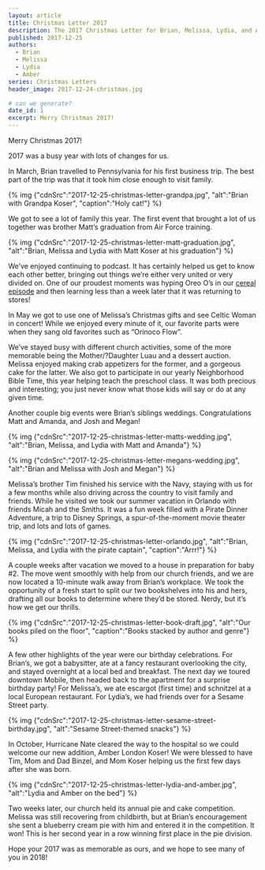 ```yaml
---
layout: article
title: Christmas Letter 2017
description: The 2017 Christmas Letter for Brian, Melissa, Lydia, and Amber Koser
published: 2017-12-25
authors:
  - Brian
  - Melissa
  - Lydia
  - Amber
series: Christmas Letters
header_image: 2017-12-24-christmas.jpg

# can we generate?
date_id: 1
excerpt: Merry Christ­mas 2017!
---
```

Merry Christmas 2017!

2017 was a busy year with lots of changes for us.

In March, Brian travelled to Pennsylvania for his first business trip. The best part of the trip was that it took him close enough to visit family.

{% img {"cdnSrc":"2017-12-25-christmas-letter-grandpa.jpg", "alt":"Brian with Grandpa Koser", "caption":"Holy cat!"} %}

We got to see a lot of family this year. The first event that brought a lot of us together was brother Matt’s graduation from Air Force training.

{% img {"cdnSrc":"2017-12-25-christmas-letter-matt-graduation.jpg", "alt":"Brian, Melissa and Lydia with Matt Koser at his graduation"} %}

We’ve enjoyed continuing to podcast. It has certainly helped us get to know each other better, bringing out things we’re either very united or very divided on. One of our proudest moments was hyping Oreo O’s in our [cereal episode](http://tto.koser.us/episodes/046-breakfast-cereals/) and then learning less than a week later that it was returning to stores!

In May we got to use one of Melissa’s Christmas gifts and see Celtic Woman in concert! While we enjoyed every minute of it, our favorite parts were when they sang old favorites such as “Orinoco Flow”.

We’ve stayed busy with different church activities, some of the more memorable being the Mother/?Daughter Luau and a dessert auction. Melissa enjoyed making crab appetizers for the former, and a gorgeous cake for the latter. We also got to participate in our yearly Neighborhood Bible Time, this year helping teach the preschool class. It was both precious and interesting; you just never know what those kids will say or do at any given time.

Another couple big events were Brian’s siblings weddings. Congratulations Matt and Amanda, and Josh and Megan!

{% img {"cdnSrc":"2017-12-25-christmas-letter-matts-wedding.jpg", "alt":"Brian, Melissa, and Lydia with Matt and Amanda"} %}

{% img {"cdnSrc":"2017-12-25-christmas-letter-megans-wedding.jpg", "alt":"Brian and Melissa with Josh and Megan"} %}

Melissa’s brother Tim finished his service with the Navy, staying with us for a few months while also driving across the country to visit family and friends. While he visited we took our summer vacation in Orlando with friends Micah and the Smiths. It was a fun week filled with a Pirate Dinner Adventure, a trip to Disney Springs, a spur-of-the-moment movie theater trip, and lots and lots of games.

{% img {"cdnSrc":"2017-12-25-christmas-letter-orlando.jpg", "alt":"Brian, Melissa, and Lydia with the pirate captain", "caption":"Arrr!"} %}

A couple weeks after vacation we moved to a house in preparation for baby #2. The move went smoothly with help from our church friends, and we are now located a 10-minute walk away from Brian’s workplace. We took the opportunity of a fresh start to split our two bookshelves into his and hers, drafting all our books to determine where they’d be stored. Nerdy, but it’s how we get our thrills.

{% img {"cdnSrc":"2017-12-25-christmas-letter-book-draft.jpg", "alt":"Our books piled on the floor", "caption":"Books stacked by author and genre"} %}

A few other highlights of the year were our birthday celebrations. For Brian’s, we got a babysitter, ate at a fancy restaurant overlooking the city, and stayed overnight at a local bed and breakfast. The next day we toured downtown Mobile, then headed back to the apartment for a surprise birthday party! For Melissa’s, we ate escargot (first time) and schnitzel at a local European restaurant. For Lydia’s, we had friends over for a Sesame Street party.

{% img {"cdnSrc":"2017-12-25-christmas-letter-sesame-street-birthday.jpg", "alt":"Sesame Street-themed snacks"} %}

In October, Hurricane Nate cleared the way to the hospital so we could welcome our new addition, Amber London Koser! We were blessed to have Tim, Mom and Dad Binzel, and Mom Koser helping us the first few days after she was born.

{% img {"cdnSrc":"2017-12-25-christmas-letter-lydia-and-amber.jpg", "alt":"Lydia and Amber on the bed"} %}

Two weeks later, our church held its annual pie and cake competition. Melissa was still recovering from childbirth, but at Brian’s encouragement she sent a blueberry cream pie with him and entered it in the competition. It won! This is her second year in a row winning first place in the pie division.

Hope your 2017 was as memorable as ours, and we hope to see many of you in 2018!